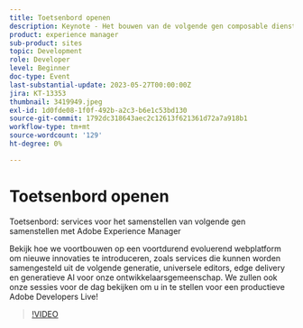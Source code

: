 ```yaml
---
title: Toetsenbord openen
description: Keynote - Het bouwen van de volgende gen composable diensten met de Manager van de Ervaring van de AdobeKrijg een vooraanzicht van hoe wij voortbouwen op een voortdurend evoluerend Webplatform om nieuwe innovaties zoals de volgende gen composable diensten, universele redacteur, randlevering en generatieve AI aan onze ontwikkelaarsgemeenschap te brengen. We zullen ook onze sessies voor de dag bekijken om u in te stellen voor een productieve Adobe Developers Live!
product: experience manager
sub-product: sites
topic: Development
role: Developer
level: Beginner
doc-type: Event
last-substantial-update: 2023-05-27T00:00:00Z
jira: KT-13353
thumbnail: 3419949.jpeg
exl-id: 1d0fde08-1f0f-492b-a2c3-b6e1c53bd130
source-git-commit: 1792dc318643aec2c12613f621361d72a7a918b1
workflow-type: tm+mt
source-wordcount: '129'
ht-degree: 0%

---
```


# Toetsenbord openen

Toetsenbord: services voor het samenstellen van volgende gen samenstellen met Adobe Experience Manager

Bekijk hoe we voortbouwen op een voortdurend evoluerend webplatform om nieuwe innovaties te introduceren, zoals services die kunnen worden samengesteld uit de volgende generatie, universele editors, edge delivery en generatieve AI voor onze ontwikkelaarsgemeenschap. We zullen ook onze sessies voor de dag bekijken om u in te stellen voor een productieve Adobe Developers Live!

>[!VIDEO](https://video.tv.adobe.com/v/3419949/?learn=on)
